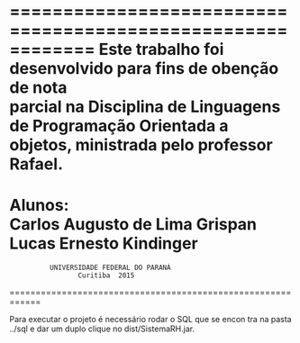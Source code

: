  ============================================================ 
 Este trabalho foi desenvolvido para fins de obenção de nota  
 parcial na Disciplina de Linguagens de Programação Orientada 
 a objetos, ministrada pelo professor Rafael.                 
 ============================================================ 
 Alunos:                                                      
	Carlos Augusto de Lima Grispan                             
	Lucas Ernesto Kindinger 			                       
 ============================================================ 
              UNIVERSIDADE FEDERAL DO PARANÁ                  
                     Curitiba  2015                          
 ============================================================ 


Para executar o projeto é necessário rodar o SQL que se encon
tra na pasta ../sql e dar um duplo clique no dist/SistemaRH.jar. 

